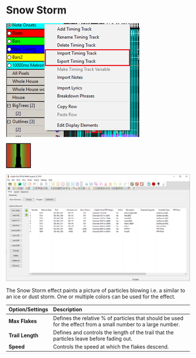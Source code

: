 # Snow Storm

![Icon](../../.gitbook/assets/image%20%28121%29.png)

![Sequencer Grid](../../.gitbook/assets/image%20%28732%29.png)

![](../../.gitbook/assets/image%20%28367%29.png)

The Snow Storm effect paints a picture of particles blowing i.e. a similar to an ice or dust storm.  One or multiple colors can be used for the effect.

| Option/Settings | Description |
| :--- | :--- |
| **Max Flakes** | Defines the relative % of particles that should be used for the effect from a small number to a large number. |
| **Trail Length** | Defines and controls the length of the trail that the particles leave before fading out. |
| **Speed** | Controls the speed at which the flakes descend. |

